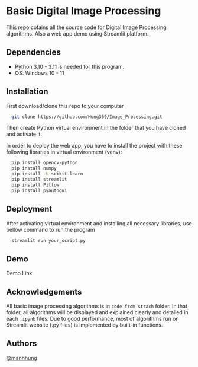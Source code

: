 
# Basic Digital Image Processing

This repo cotains all the source code for Digital Image Processing algorithms. Also a web app demo using Streamlit platform.

## Dependencies
* Python 3.10 - 3.11 is needed for this program.
* OS: Windows 10 - 11
## Installation
First download/clone this repo to your computer
```bash
  git clone https://github.com/Hung369/Image_Processing.git
```
Then create Python virtual environment in the folder that you have cloned and activate it.

In order to deploy the web app, you have to install the project with these following libraries in virtual environment (venv):

```bash
  pip install opencv-python
  pip install numpy
  pip install -U scikit-learn
  pip install streamlit
  pip install Pillow
  pip install pyautogui
```
    
## Deployment

After activating virtual environment and installing all necessary libraries, use bellow command to run the program

```bash
  streamlit run your_script.py
```
## Demo

Demo Link: 


## Acknowledgements
All basic image processing algorithms is in `code from strach` folder. In that folder, all algorithms will be displayed and explained clearly and detailed in each `.ipynb` files. Due to good performance, most of algorithms run on Streamlit website (.py files) is implemented by built-in functions.


## Authors

[@manhhung](https://github.com/Hung369)

